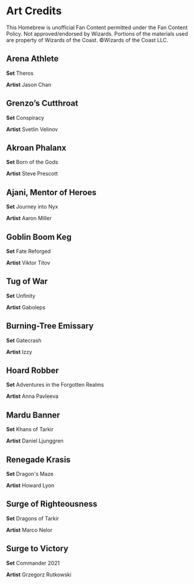 # Art Credits

This Homebrew is unofficial Fan Content permitted under the Fan Content Policy. Not approved/endorsed by Wizards. Portions of the materials used are property of Wizards of the Coast. ©Wizards of the Coast LLC.

## Arena Athlete
**Set** Theros 

**Artist** Jason Chan  

## Grenzo’s Cutthroat
**Set**  Conspiracy

**Artist**  Svetlin Velinov

## Akroan Phalanx
**Set**  Born of the Gods

**Artist** Steve Prescott

## Ajani, Mentor of Heroes
**Set** Journey into Nyx

**Artist** Aaron Miller

## Goblin Boom Keg
**Set**  Fate Reforged

**Artist** Viktor Titov

## Tug of War
**Set** Unfinity

**Artist** Gaboleps

## Burning-Tree Emissary
**Set**  Gatecrash

**Artist** Izzy

## Hoard Robber
**Set** Adventures in the Forgotten Realms

**Artist** Anna Pavleeva

## Mardu Banner
**Set**  Khans of Tarkir

**Artist** Daniel Ljunggren

## Renegade Krasis
**Set**  Dragon's Maze  

**Artist** Howard Lyon

## Surge of Righteousness
**Set**   Dragons of Tarkir  

**Artist** Marco Nelor

## Surge to Victory
**Set** Commander 2021

**Artist** Grzegorz Rutkowski
